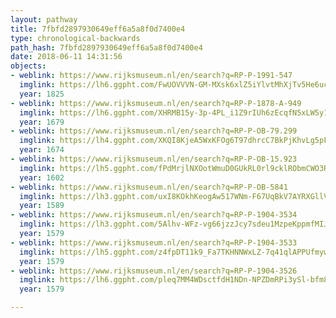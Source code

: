 ```yaml
---
layout: pathway
title: 7fbfd2897930649eff6a5a8f0d7400e4
type: chronological-backwards
path_hash: 7fbfd2897930649eff6a5a8f0d7400e4
date: 2018-06-11 14:31:56
objects:
- weblink: https://www.rijksmuseum.nl/en/search?q=RP-P-1991-547
  imglink: https://lh6.ggpht.com/FwUOVVVN-GM-MXsk6xlZ5iYlvtMhXjTv5He6ucUQQp3_lR5G2aFK94C0RGbnRBLo9HgFLBFaS4dJ04_TuxL7XT95Z-I=s200
  year: 1825
- weblink: https://www.rijksmuseum.nl/en/search?q=RP-P-1878-A-949
  imglink: https://lh6.ggpht.com/XHRMB15y-3p-4PL_i1Z9rIUh6zEcqfN5xLW5y1znbTkLFZGFyeKec7U_u9OPzEHVXrKN8BUPgaG-FDemZa7M4XOM8YA=s200
  year: 1679
- weblink: https://www.rijksmuseum.nl/en/search?q=RP-P-OB-79.299
  imglink: https://lh4.ggpht.com/XKQI8KjeA5WxKFOg6T97dhrcC7BkPjKhvLg5pFccUdc51m0msUif6Lghvj_1b7hnwL8DHVxchvd6xF1-f3BolHZsVw=s200
  year: 1674
- weblink: https://www.rijksmuseum.nl/en/search?q=RP-P-OB-15.923
  imglink: https://lh5.ggpht.com/fPdMrjlNXOotWmuD0GUkRL0rl9cklRObmCWO3RPDn3R3e4H6Zi96xLhtGf70nX6Bf4CHesJfB3HU50OCo6dr10jkrKY=s200
  year: 1602
- weblink: https://www.rijksmuseum.nl/en/search?q=RP-P-OB-5841
  imglink: https://lh3.ggpht.com/uxI8KOkhKeogAw517WNm-F67UqBkV7AYRXGllVhEZc0fmhOMb1h-BToODlEJuCzdUIxeKWjD3FBZ-nAKuRDJ6VWJS6U=s200
  year: 1589
- weblink: https://www.rijksmuseum.nl/en/search?q=RP-P-1904-3534
  imglink: https://lh3.ggpht.com/5Alhv-WFz-vg66jzzJcy7sdeu1MzpeKppmfMIJwPMoYgPBX0b90erT8p3j_uBHxia-rlD9npFqIOefkzwXhQW63GT670=s200
  year: 1579
- weblink: https://www.rijksmuseum.nl/en/search?q=RP-P-1904-3533
  imglink: https://lh5.ggpht.com/z4fpDT11k9_Fa7TKHNNWxLZ-7q41qlAPPUfmyw07dvLXMyaK9SqoYmLdoDppikIhDlxqfULMvRc-Yrz9Yk3COv21HS6u=s200
  year: 1579
- weblink: https://www.rijksmuseum.nl/en/search?q=RP-P-1904-3526
  imglink: https://lh6.ggpht.com/pleq7MM4WDsctfdH1NDn-NPZDmRPi3ySl-bfm8A7ik2UT4M7luor5uhYOyiDC2dHfIUmPuB9jfjrRQi4Jqf7aPEc8Lw=s200
  year: 1579

---
```

